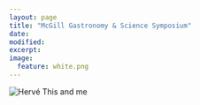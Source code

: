 ```yaml
---
layout: page
title: "McGill Gastronomy & Science Symposium"
date: 
modified:
excerpt:
image:
  feature: white.png
---
```


![Hervé This and me](http://jadeproulx.com/images/this-and-me.jpg)
